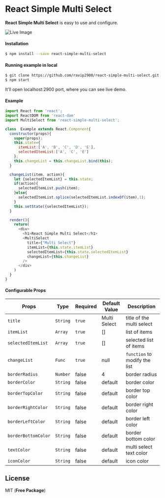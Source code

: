 # React Simple Multi Select
**React Simple Multi Select** is easy to use and configure.

![Live Image](https://res.cloudinary.com/ravip2900/image/upload/s--ceHPmyJo--/v1572771458/images/react-simple-multi-select.gif)

#### Installation
```sh
$ npm install --save react-simple-multi-select
```

#### Running example in local
```sh
$ git clone https://github.com/ravip2900/react-simple-multi-select.git
$ npm start
```
It'll open localhost:2900 port, where you can see live demo.

#### Example
```js
import React from 'react';
import ReactDOM from 'react-dom'
import MultiSelect from 'react-simple-multi-select';

class  Example extends React.Component{
  constructor(props){
    super(props);
    this.state={
      itemList:['A', 'B', 'C', 'D', 'E'],
      selectedItemList:['A', 'C', 'E']
    };
    this.changeList = this.changeList.bind(this);
  }

  changeList(item, action){
    let {selectedItemList} = this.state;
    if(action){
      selectedItemList.push(item);
    }else{
      selectedItemList.splice(selectedItemList.indexOf(item),1);
    }
    this.setState({selectedItemList});
  }

  render(){
    return(
      <div>
        <h1>React Simple Multi Select</h1>
        <MultiSelect
          title={"Multi Select"}
          itemList={this.state.itemList}
          selectedItemList={this.state.selectedItemList}
          changeList={this.changeList}
        />
      </div>
    )
  }
}

```

#### Configurable Props
Props | Type | Required | Default Value | Description
--- | --- | --- | --- | ---
`title` | `String` | `true` | Multi Select | title of the multi select
`itemList` | `Array` | `true` | [] | list of items
`selectedItemList` | `Array` | `true` | [] | selected list of items
`changeList` | `Func` | `true` | null | `function` to modify the list
`borderRadius` | `Number` | false | 4 | border radius
`borderColor` | `String` | false | default | border color
`borderTopColor` | `String` | false | default | border top color
`borderRightColor` | `String` | false | default | border right color
`borderLeftColor` | `String` | false | default | border left color
`borderBottomColor` | `String` | false | default | border bottom color
`textColor` | `String` | false | default | multi select text color
`iconColor` | `String` | false | default | icon color

License
----
MIT (**Free Package**)
